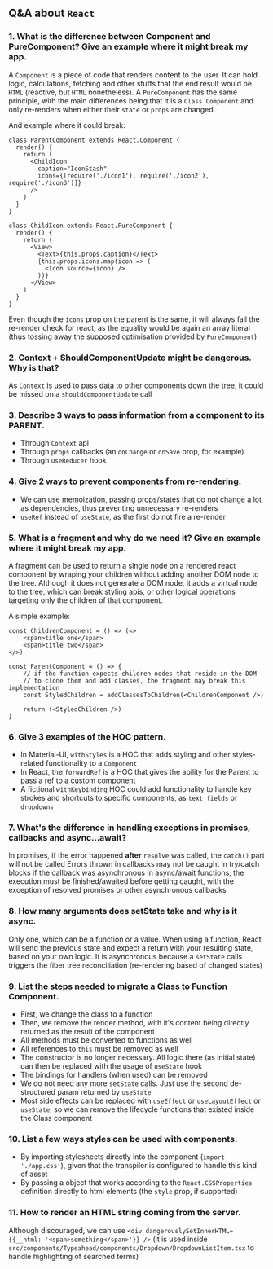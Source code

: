 ## Q&A about `React`

### 1. What is the difference between Component and PureComponent? Give an example where it might break my app.

A `Component` is a piece of code that renders content to the user. It can hold logic, calculations, fetching and other stuffs that the end result would be `HTML` (reactive, but `HTML` nonetheless).
A `PureComponent` has the same principle, with the main differences being that it is a `Class Component` and only re-renders when either their `state` or `props` are changed.

And example where it could break:
```
class ParentComponent extends React.Component {
  render() {
    return (
      <ChildIcon 
        caption="IconStash"
        icons={[require('./icon1'), require('./icon2'), require('./icon3')]}
      />
    )
  }
}

class ChildIcon extends React.PureComponent {
  render() {
    return (
      <View>
        <Text>{this.props.caption}</Text>
        {this.props.icons.map(icon => (
          <Icon source={icon} />
        ))}
      </View>
    )
  }
}
```
Even though the `icons` prop on the parent is the same, it will always fail the re-render check for react, as the equality would be again an array literal (thus tossing away the supposed optimisation provided by `PureComponent`)

### 2. Context + ShouldComponentUpdate might be dangerous. Why is that?

As `Context` is used to pass data to other components down the tree, it could be missed on a `shouldComponentUpdate` call

### 3. Describe 3 ways to pass information from a component to its PARENT.

- Through `Context` api
- Through `props` callbacks (an `onChange` or `onSave` prop, for example)
- Through `useReducer` hook

### 4. Give 2 ways to prevent components from re-rendering.

- We can use memoization, passing props/states that do not change a lot as dependencies, thus preventing unnecessary re-renders
- `useRef` instead of `useState`, as the first do not fire a re-render

### 5. What is a fragment and why do we need it? Give an example where it might break my app.

A fragment can be used to return a single node on a rendered react component by wraping your children without adding another DOM node to the tree.
Although it does not generate a DOM node, it adds a virtual node to the tree, which can break styling apis, or other logical operations targeting only the children of that component.

A simple example:
```
const ChildrenComponent = () => (<>
    <span>title one</span>
    <span>title two</span>
</>)

const ParentComponent = () => {
    // if the function expects children nodes that reside in the DOM
    // to clone them and add classes, the fragment may break this implementation
    const StyledChildren = addClassesToChildren(<ChildrenComponent />)

    return (<StyledChildren />)
}
```

### 6. Give 3 examples of the HOC pattern.

- In Material-UI, `withStyles` is a HOC that adds styling and other styles-related functionality to a `Component`
- In React, the `forwardRef` is a HOC that gives the ability for the Parent to pass a ref to a custom component
- A fictional `withKeybinding` HOC could add functionality to handle key strokes and shortcuts to specific components, as `text fields` or `dropdowns`

### 7. What's the difference in handling exceptions in promises, callbacks and async...await?

In promises, if the error happened **after** `resolve` was called, the `catch()` part will not be called
Errors thrown in callbacks may not be caught in try/catch blocks if the callback was asynchronous
In async/await functions, the execution must be finished/awaited before getting caught, with the exception of resolved promises or other asynchronous callbacks

### 8. How many arguments does setState take and why is it async.

Only one, which can be a function or a value. When using a function, React will send the previous state and expect a return with your resulting state, based on your own logic.
It is asynchronous because a `setState` calls triggers the fiber tree reconciliation (re-rendering based of changed states)

### 9. List the steps needed to migrate a Class to Function Component.

- First, we change the class to a function
- Then, we remove the render method, with it's content being directly returned as the result of the component
- All methods must be converted to functions as well
- All references to `this` must be removed as well
- The constructor is no longer necessary. All logic there (as initial state) can then be replaced with the usage of `useState` hook
- The bindings for handlers (when used) can be removed
- We do not need any more `setState` calls. Just use the second de-structured param returned by `useState`
- Most side effects can be replaced with `useEffect` or `useLayoutEffect` or `useState`, so we can remove the lifecycle functions that existed inside the Class component

### 10. List a few ways styles can be used with components.

- By importing stylesheets directly into the component (`import './app.css'`), given that the transpiler is configured to handle this kind of asset
- By passing a object that works according to the `React.CSSProperties` definition directly to html elements (the `style` prop, if supported)

### 11. How to render an HTML string coming from the server.

Although discouraged, we can use `<div dangerouslySetInnerHTML={{__html: '<span>something</span>'}} />` (it is used inside `src/components/Typeahead/components/Dropdown/DropdownListItem.tsx` to handle highlighting of searched terms)